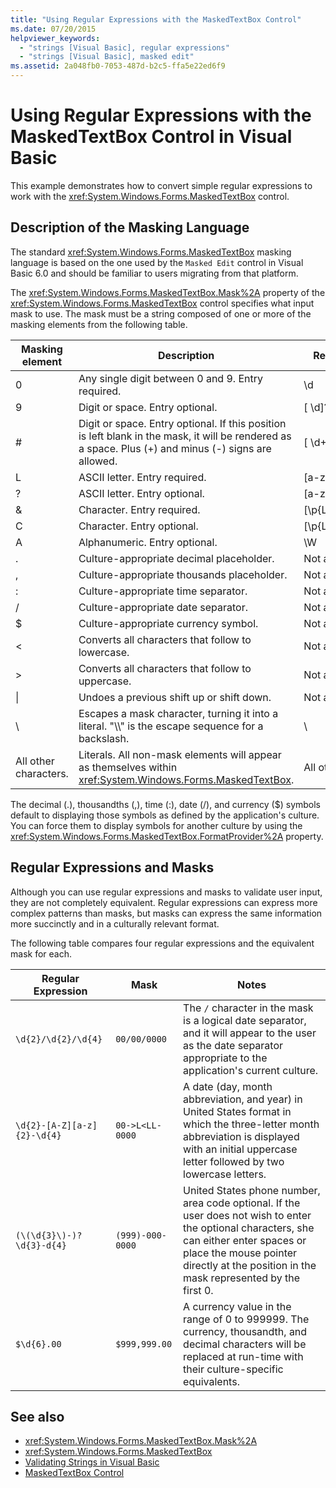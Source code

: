 ```yaml
---
title: "Using Regular Expressions with the MaskedTextBox Control"
ms.date: 07/20/2015
helpviewer_keywords: 
  - "strings [Visual Basic], regular expressions"
  - "strings [Visual Basic], masked edit"
ms.assetid: 2a048fb0-7053-487d-b2c5-ffa5e22ed6f9
---
```

# Using Regular Expressions with the MaskedTextBox Control in Visual Basic
This example demonstrates how to convert simple regular expressions to work with the <xref:System.Windows.Forms.MaskedTextBox> control.  
  
## Description of the Masking Language  
 The standard <xref:System.Windows.Forms.MaskedTextBox> masking language is based on the one used by the `Masked Edit` control in Visual Basic 6.0 and should be familiar to users migrating from that platform.  
  
 The <xref:System.Windows.Forms.MaskedTextBox.Mask%2A> property of the <xref:System.Windows.Forms.MaskedTextBox> control specifies what input mask to use. The mask must be a string composed of one or more of the masking elements from the following table.  
  
|Masking element|Description|Regular expression element|  
|---------------------|-----------------|--------------------------------|  
|0|Any single digit between 0 and 9. Entry required.|\d|  
|9|Digit or space. Entry optional.|[ \d]?|  
|#|Digit or space. Entry optional. If this position is left blank in the mask, it will be rendered as a space. Plus (+) and minus (-) signs are allowed.|[ \d+-]?|  
|L|ASCII letter. Entry required.|[a-zA-Z]|  
|?|ASCII letter. Entry optional.|[a-zA-Z]?|  
|&|Character. Entry required.|[\p{Ll}\p{Lu}\p{Lt}\p{Lm}\p{Lo}]|  
|C|Character. Entry optional.|[\p{Ll}\p{Lu}\p{Lt}\p{Lm}\p{Lo}]?|  
|A|Alphanumeric. Entry optional.|\W|  
|.|Culture-appropriate decimal placeholder.|Not available.|  
|,|Culture-appropriate thousands placeholder.|Not available.|  
|:|Culture-appropriate time separator.|Not available.|  
|/|Culture-appropriate date separator.|Not available.|  
|$|Culture-appropriate currency symbol.|Not available.|  
|\<|Converts all characters that follow to lowercase.|Not available.|  
|>|Converts all characters that follow to uppercase.|Not available.|  
|&#124;|Undoes a previous shift up or shift down.|Not available.|  
|&#92;|Escapes a mask character, turning it into a literal. "\\\\" is the escape sequence for a backslash.|&#92;|  
|All other characters.|Literals. All non-mask elements will appear as themselves within <xref:System.Windows.Forms.MaskedTextBox>.|All other characters.|  
  
 The decimal (.), thousandths (,), time (:), date (/), and currency ($) symbols default to displaying those symbols as defined by the application's culture. You can force them to display symbols for another culture by using the <xref:System.Windows.Forms.MaskedTextBox.FormatProvider%2A> property.  
  
## Regular Expressions and Masks  
 Although you can use regular expressions and masks to validate user input, they are not completely equivalent. Regular expressions can express more complex patterns than masks, but masks can express the same information more succinctly and in a culturally relevant format.  
  
 The following table compares four regular expressions and the equivalent mask for each.  
  
|Regular Expression|Mask|Notes|  
|------------------------|----------|-----------|  
|`\d{2}/\d{2}/\d{4}`|`00/00/0000`|The `/` character in the mask is a logical date separator, and it will appear to the user as the date separator appropriate to the application's current culture.|  
|`\d{2}-[A-Z][a-z]{2}-\d{4}`|`00->L<LL-0000`|A date (day, month abbreviation, and year) in United States format in which the three-letter month abbreviation is displayed with an initial uppercase letter followed by two lowercase letters.|  
|`(\(\d{3}\)-)?\d{3}-d{4}`|`(999)-000-0000`|United States phone number, area code optional. If the user does not wish to enter the optional characters, she can either enter spaces or place the mouse pointer directly at the position in the mask represented by the first 0.|  
|`$\d{6}.00`|`$999,999.00`|A currency value in the range of 0 to 999999. The currency, thousandth, and decimal characters will be replaced at run-time with their culture-specific equivalents.|  
  
## See also

- <xref:System.Windows.Forms.MaskedTextBox.Mask%2A>
- <xref:System.Windows.Forms.MaskedTextBox>
- [Validating Strings in Visual Basic](../../../../visual-basic/programming-guide/language-features/strings/validating-strings.md)
- [MaskedTextBox Control](../../../../framework/winforms/controls/maskedtextbox-control-windows-forms.md)
